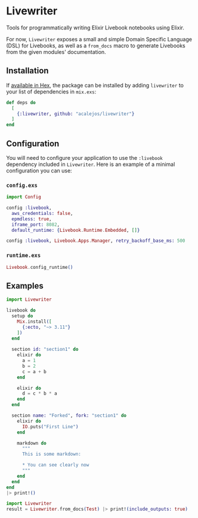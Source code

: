 # Livewriter

Tools for programmatically writing Elixir Livebook notebooks using Elixir.

For now, `Livewriter` exposes a small and simple Domain Specific Language (DSL) for Livebooks,
as well as a `from_docs` macro to generate Livebooks from the given modules' documentation.

## Installation

If [available in Hex](https://hex.pm/docs/publish), the package can be installed
by adding `livewriter` to your list of dependencies in `mix.exs`:

```elixir
def deps do
  [
    {:livewriter, github: "acalejos/livewriter"}
  ]
end
```

## Configuration

You will need to configure your application to use the `:livebook` dependency included in
`Livewriter`. Here is an example of a minimal configuration you can use:

### `config.exs`

```elixir
import Config

config :livebook,
  aws_credentials: false,
  epmdless: true,
  iframe_port: 8082,
  default_runtime: {Livebook.Runtime.Embedded, []}

config :livebook, Livebook.Apps.Manager, retry_backoff_base_ms: 500
```

### `runtime.exs`

```elixir
Livebook.config_runtime()
```

## Examples

```elixir
import Livewriter

livebook do
  setup do
    Mix.install([
      {:ecto, "~> 3.11"}
    ])
  end
  
  section id: "section1" do
    elixir do
      a = 1
      b = 2
      c = a + b
    end

    elixir do
      d = c * b * a
    end
  end

  section name: "Forked", fork: "section1" do
    elixir do
      IO.puts("First Line")
    end

    markdown do
      """
      This is some markdown:

      * You can see clearly now
      """
    end
  end
end
|> print!()
```

```elixir
import Livewriter
result = Livewriter.from_docs(Test) |> print!(include_outputs: true)
```
